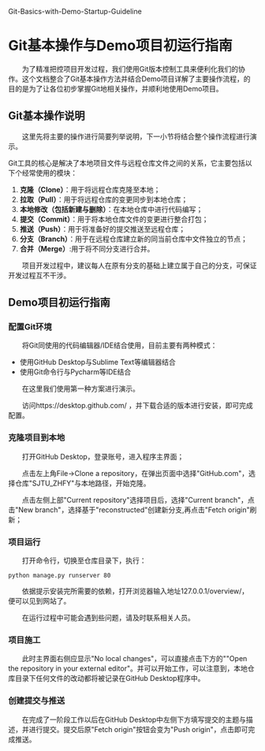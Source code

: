 Git-Basics-with-Demo-Startup-Guideline

# Git基本操作与Demo项目初运行指南

&emsp;&emsp;为了精准把控项目开发过程，我们使用Git版本控制工具来便利化我们的协作。这个文档整合了Git基本操作方法并结合Demo项目详解了主要操作流程，的目的是为了让各位初步掌握Git地相关操作，并顺利地使用Demo项目。

## Git基本操作说明
&emsp;&emsp;这里先将主要的操作进行简要列举说明，下一小节将结合整个操作流程进行演示。

Git工具的核心是解决了本地项目文件与远程仓库文件之间的关系，它主要包括以下个经常使用的模块：
1. **克隆（Clone）**：用于将远程仓库克隆至本地；
2. **拉取（Pull）**：用于将远程仓库的变更同步到本地仓库；
3. **本地修改（包括新建与删除）**：在本地仓库中进行代码编写；
4. **提交（Commit）**：用于将本地仓库文件的变更进行整合打包；
5. **推送（Push）**：用于将准备好的提交推送至远程仓库；
6. **分支（Branch）**：用于在远程仓库建立新的同当前仓库中文件独立的节点；
7. **合并（Merge）**:用于将不同分支进行合并。

&emsp;&emsp;项目开发过程中，建议每人在原有分支的基础上建立属于自己的分支，可保证开发过程互不干涉。

## Demo项目初运行指南

### 配置Git环境
&emsp;&emsp;将Git同使用的代码编辑器/IDE结合使用，目前主要有两种模式：
* 使用GitHub Desktop与Sublime Text等编辑器结合
* 使用Git命令行与Pycharm等IDE结合

&emsp;&emsp;在这里我们使用第一种方案进行演示。

&emsp;&emsp;访问https://desktop.github.com/ ，并下载合适的版本进行安装，即可完成配置。

### 克隆项目到本地
&emsp;&emsp;打开GitHub Desktop，登录账号，进入程序主界面；

&emsp;&emsp;点击左上角File->Clone a repository，在弹出页面中选择"GitHub.com"，选择仓库"SJTU_ZHFY"与本地路径，开始克隆。

&emsp;&emsp;点击左侧上部"Current repository"选择项目后，选择"Current branch"，点击"New branch"，选择基于"reconstructed"创建新分支,再点击"Fetch origin"刷新；

### 项目运行
&emsp;&emsp;打开命令行，切换至仓库目录下，执行：

```
python manage.py runserver 80
```
		
&emsp;&emsp;依据提示安装完所需要的依赖，打开浏览器输入地址127.0.0.1/overview/， 便可以见到网站了。

&emsp;&emsp;在运行过程中可能会遇到些问题，请及时联系相关人员。


### 项目施工
&emsp;&emsp;此时主界面右侧应显示"No local changes"，可以直接点击下方的""Open the repository in your external editor"。并可以开始工作，可以注意到，本地仓库目录下任何文件的改动都将被记录在GitHub Desktop程序中。

### 创建提交与推送
&emsp;&emsp;在完成了一阶段工作以后在GitHub Desktop中左侧下方填写提交的主题与描述，并进行提交。提交后原"Fetch origin"按钮会变为"Push origin"，点击即可完成推送。
















